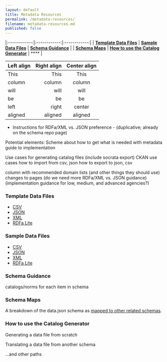 ```yaml
---
layout: default
title: Metadata Resources
permalink: /metadata-resources/
filename: metadata-resources.md
published: false
---
```



|:------------:|:------------:|:------------:|
| **[Template Data Files](http://project-open-data.github.com/metadata-resources/#template)** | **[Sample Data Files](http://project-open-data.github.com/metadata-resources/#sample)** | **[Schema Guidance](http://project-open-data.github.com/metadata-resources/#guidance)** |
| **[Schema Maps](http://project-open-data.github.com/metadata-resources/#maps)** | **[How to use the Catalog Generator](http://project-open-data.github.com/metadata-resources/#generator)** | **** |

| Left align | Right align | Center align |
|:-----------|------------:|:------------:|
| This       |        This |     This     |
| column     |      column |    column    |
| will       |        will |     will     |
| be         |          be |      be      |
| left       |       right |    center    |
| aligned    |     aligned |   aligned    |




* Instructions for RDFa/XML vs. JSON preference - (duplicative; already on the schema repo page)

Potential elements:
Scheme about how to get what is needed with metadata
guide to implementation

Use cases for generating catalog files (include socrata export)
CKAN use cases
how to import from csv, json
how to export to json, csv

column with recommended domain lists (and other things they should use)
changes to pages 
(do we need more RDFa/XML vs. JSON guidance)
(implementation guidance for low, medium, and advanced agencies?)



### Template Data Files<a id="template"></a>
* [CSV]()
* [JSON]()
* [XML]()
* [RDFa Lite]()


### Sample Data Files<a id="sample"></a>
* [CSV]()
* [JSON]()
* [XML]()
* [RDFa Lite]()

### Schema Guidance<a id="guidance"></a>

catalogs/norms for each item in schema

### Schema Maps<a id="maps"></a>

A breakdown of the data.json schema as [mapped to other related schemas]().  

### How to use the Catalog Generator<a id="generator"></a>

Generating a data file from scratch

Translating a data file from another schema

 ...and other paths